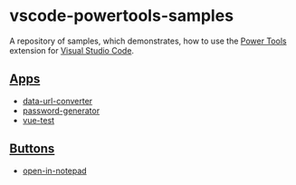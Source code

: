 # vscode-powertools-samples

A repository of samples, which demonstrates, how to use the [Power Tools](https://marketplace.visualstudio.com/items?itemName=ego-digital.vscode-powertools) extension for [Visual Studio Code](https://code.visualstudio.com/).

## [Apps](https://github.com/egodigital/vscode-powertools/wiki/Apps)

* [data-url-converter](https://github.com/egodigital/vscode-powertools-samples/tree/master/app-data-url-converter)
* [password-generator](https://github.com/egodigital/vscode-powertools-samples/tree/master/app-password-generator)
* [vue-test](https://github.com/egodigital/vscode-powertools-samples/tree/master/app-vue-test)

## [Buttons](https://github.com/egodigital/vscode-powertools/wiki/Buttons)

* [open-in-notepad](https://github.com/egodigital/vscode-powertools-samples/tree/master/button-open-in-notepad)
